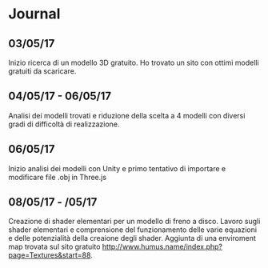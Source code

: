 # Journal

## 03/05/17
Inizio ricerca di un modello 3D gratuito.
Ho trovato un sito con ottimi modelli gratuiti da scaricare.

## 04/05/17 - 06/05/17
Analisi dei modelli trovati e riduzione della scelta a 4 modelli con diversi gradi di difficoltà di realizzazione.

## 06/05/17
Inizio analisi dei modelli con Unity e primo tentativo di importare e modificare file .obj in Three.js

## 08/05/17 - /05/17
Creazione di shader elementari per un modello di freno a disco.
Lavoro sugli shader elementari e comprensione del funzionamento delle varie equazioni e delle potenzialità della creaione degli shader.
Aggiunta di una enviroment map trovata sul sito gratuito http://www.humus.name/index.php?page=Textures&start=88.
